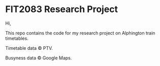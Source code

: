 # FIT2083 Research Project

Hi,

This repo contains the code for my research project on Alphington train timetables. 

Timetable data © PTV.

Busyness data © Google Maps. 